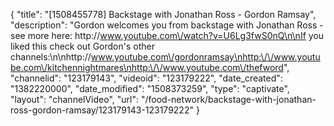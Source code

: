 {
    "title": "[1508455778] Backstage with Jonathan Ross - Gordon Ramsay",
    "description": "Gordon welcomes you from backstage with Jonathan Ross - see more here: http:\/\/www.youtube.com\/watch?v=U6Lg3fwS0nQ\n\nIf you liked this check out Gordon's other channels:\n\nhttp:\/\/www.youtube.com\/gordonramsay\nhttp:\/\/www.youtube.com\/kitchennightmares\nhttp:\/\/www.youtube.com\/thefword",
    "channelid": "123179143",
    "videoid": "123179222",
    "date_created": "1382220000",
    "date_modified": "1508373259",
    "type": "captivate",
    "layout": "channelVideo",
    "url": "\/food-network\/backstage-with-jonathan-ross-gordon-ramsay\/123179143-123179222"
}
